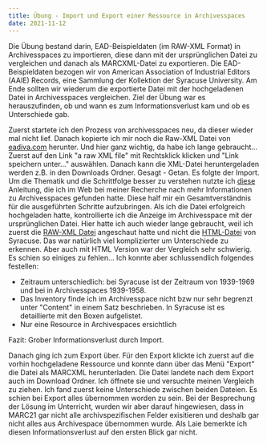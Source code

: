 ```yaml
---
title: Übung - Import und Export einer Ressource in Archivesspaces
date: 2021-11-12
---
```



Die Übung bestand darin, EAD-Beispieldaten (im RAW-XML Format) in Archivesspaces zu importieren, diese dann mit der ursprünglichen Datei zu vergleichen und danach
als MARCXML-Datei zu exportieren. Die EAD-Beispieldaten bezogen wir von American Association of Industrial Editors (AAIE) Records, eine Sammlung der Kollektion der Syracuse University.
Am Ende sollten wir wiederum die exportierte Datei mit der hochgeladenen Datei in Archivesspaces vergleichen. 
Ziel der Übung war es herauszufinden, ob und wann es zum Informationsverlust kam und ob es Unterschiede gab.

Zuerst startete ich den Prozess von archivesspaces neu, da dieser wieder mal nicht lief. 
Danach kopierte ich mir noch die Raw-XML Datei von <a href="https://eadiva.com/sample-ead-files/">eadiva.com</a>  herunter. Und hier ganz wichtig, da habe ich lange gebraucht...
Zuerst auf den Link "a raw XML file" mit Rechtsklick klicken und "Link speichern unter..." auswählen. Danach kann die XML-Datei heruntergeladen werden z.B. in den Downloads Ordner. 
Gesagt - Getan. 
Es folgte der Import. Um die Thematik und die Schrittfolge besser zu verstehen nutzte ich <a href="https://drive.google.com/file/d/1oSxnleSPIIlAbTksaEHWbP1RQseyIzu-/view">diese</a>
Anleitung, die ich im Web bei meiner Recherche nach mehr Informationen zu Archivesspaces gefunden hatte. Diese half mir ein Gesamtverständnis für die ausgeführten Schritte 
aufzubringen. Als ich die Datei erfolgreich hochgeladen hatte, kontrollierte ich die Anzeige im Archivesspace mit der ursprünglichen Datei. 
Hier hatte ich auch wieder lange gebraucht, weil ich zuerst die <a href="https://eadiva.com/sampleEAD/syr-aaie.xml">RAW-XML Datei</a> angeschaut hatte
und nicht die <a href="https://library.syr.edu/digital/guides/a/aaie.htm">HTML-Datei</a> von Syracuse. Das war natürlich viel komplizierter um Unterschiede zu erkennen. Aber
auch mit HTML Version war der Vergleich sehr schwierig. Es schien so einiges zu fehlen...
Ich konnte aber schlussendlich folgendes festellen:
- Zeitraum unterschiedlich: bei Syracuse ist der Zeitraum von 1939-1969 und bei in Archivesspaces 1939-1958.
- Das Inventory finde ich im Archivesspace nicht bzw nur sehr begrenzt unter "Content" in einem Satz beschrieben. In Syracuse ist es detaillierte mit den Boxen aufgelistet.
- Nur eine Resource in Archivespaces ersichtlich

Fazit: Grober Informationsverlust durch Import.

Danach ging ich zum Export über.
Für den Export klickte ich zuerst auf die vorhin hochgeladene Ressource und konnte dann über das Menü "Export" die Datei als MARCXML herunterladen.
Die Datei landete nach dem Export auch im Download Ordner. Ich öffnete sie und versuchte meinen Vergleich zu ziehen. Ich fand zuerst keine Unterschiede zwischen beiden Dateien. Es schien bei Export alles übernommen worden zu sein. Bei der Besprechung der Lösung im Unterricht, wurden wir aber darauf hingewiesen, dass in MARC21 gar nicht alle archivspezifischen Felder exisitieren und deshalb gar nicht alles aus Archivespace übernommen wurde. Als Laie bemerkte ich diesen Informationsverlust auf den ersten Blick gar nicht.
